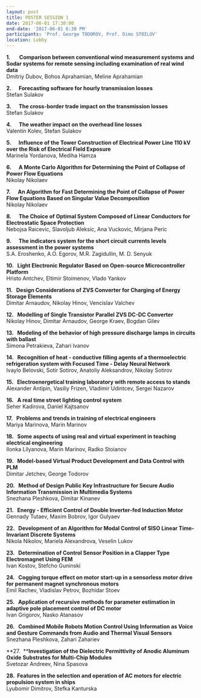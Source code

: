```yaml
---
layout: post
title: POSTER SESSION 1
date: 2017-06-01 17:30:00
end-date: '2017-06-01 6:30 PM'
participants: 'Prof. George TODOROV, Prof. Dimo STOILOV'
location: Lobby
---
```



**1.**&nbsp; &nbsp; &nbsp; **Comparison between conventional wind measurement systems and Sodar systems for remote sensing including examination of real wind data**
<br>Dmitriy Dubov, Bohos Aprahamian, Meline Aprahamian

**2. &nbsp; &nbsp;&nbsp; Forecasting software for hourly transmission losses**
<br>Stefan Sulakov

**3. &nbsp; &nbsp;&nbsp; The cross-border trade impact on the transmission losses**
<br>Stefan Sulakov

**4. &nbsp; &nbsp;&nbsp; The weather impact on the overhead line losses**
<br>Valentin Kolev, Stefan Sulakov

**5. &nbsp; &nbsp;&nbsp; Influence of the Tower Construction of Electrical Power Line 110 kV over the Risk of Electrical Field Exposure**
<br>Marinela Yordanova, Mediha Hamza

**6. &nbsp; &nbsp;&nbsp; A Monte Carlo Algorithm for Determining the Point of Collapse of Power Flow Equations**
<br>Nikolay Nikolaev

**7. &nbsp; &nbsp;&nbsp; An Algorithm for Fast Determining the Point of Collapse of Power Flow Equations Based on Singular Value Decomposition**
<br>Nikolay Nikolaev

**8. &nbsp; &nbsp;&nbsp; The Choice of Optimal System Composed of Linear Conductors for Electrostatic Space Protection**
<br>Nebojsa Raicevic, Slavoljub Aleksic, Ana Vuckovic, Mirjana Peric

**9. &nbsp; &nbsp;&nbsp; The indicators system for the short circuit currents levels assessment in the power systems**
<br>S.A. Eroshenko, A.O. Egorov, M.R. Zagidullin, M. D. Senyuk

**10. &nbsp; Light Electronic Regulator Based on Open-source Microcontroller Platform**
<br>Hristo Antchev, Eltimir Stoimenov, Vlado Yankov

**11. &nbsp; Design Considerations of ZVS Converter for Charging of Energy Storage Elements**
<br>Dimitar Arnaudov, Nikolay Hinov, Vencislav Valchev

**12. &nbsp; Modelling of Single Transistor Parallel ZVS DC-DC Converter**
<br>Nikolay Hinov, Dimitar Arnaudov, George Kraev, Bogdan Gilev

**13. &nbsp; Modeling of the behavior of high pressure discharge lamps in circuits with ballast**
<br>Simona Petrakieva, Zahari Ivanov

**14. &nbsp; Recognition of heat - conductive filling agents of a thermoelectric refrigeration system with Focused Time - Delay Neural Network**
<br>Ivaylo Belovski, Sotir Sotirov, Anatoliy Aleksandrov, Nikolay Sotirov

**15. &nbsp; Electroenergetical training laboratory with remote access to stands**
<br>Alexander Antipin, Vasiliy Frizen, Vladimir Udintcev, Sergei Nazarov

**16. &nbsp; A real time street lighting control system**
<br>Seher Kadirova, Daniel Kajtsanov

**17. &nbsp; Problems and trends in training of electrical engineers**
<br>Mariya Marinova, Marin Marinov

**18. &nbsp; Some aspects of using real and virtual experiment in teaching electrical engineering**
<br>Ilonka Lilyanova, Marin Marinov, Radko Stoianov

**19. &nbsp; Model-based Virtual Product Development and Data Control with PLM**
<br>Dimitar Jetchev, George Todorov

**20. &nbsp; Method of Design Public Key Infrastructure for Secure Audio Information Transmission in Multimedia Systems**
<br>Snezhana Pleshkova, Dimitar Kinanev

**21. &nbsp; Energy - Efficient Control of Double Inverter-fed Induction Motor**
<br>Gennady Tutaev, Maxim Bobrov, Igor Gulyaev

**22. &nbsp; Development of an Algorithm for Modal Control of SISO Linear Time-Invariant Discrete Systems**
<br>Nikola Nikolov, Mariela Alexandrova, Veselin Lukov

**23. &nbsp; Determination of Control Sensor Position in a Clapper Type Electromagnet Using FEM**
<br>Ivan Kostov, Stefcho Guninski

**24. &nbsp; Cogging torque effect on motor start-up in a sensorless motor drive for permanent magnet synchronous motors**
<br>Emil Rachev, Vladislav Petrov, Bozhidar Stoev

**25. &nbsp; Application of recursive methods for parameter estimation in adaptive pole placement control of DC motor**
<br>Ivan Grigorov, Nasko Atanasov

**26. &nbsp; Combined Mobile Robots Motion Control Using Information as Voice and Gesture Commands from Audio and Thermal Visual Sensors**
<br>Snezhana Pleshkova, Zahari Zahariev

**27. &nbsp;****Investigation of the Dielectric Permittivity of Anodic Aluminum Oxide Substrates for Multi-Chip Modules**
<br>Svetozar Andreev, Nina Spasova

**28. &nbsp;**F**eatures in the selection and operation of AC motors for electric propulsion system in ships**
<br>Lyubomir Dimitrov, Stefka Kanturska